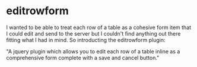 # editrowform
I wanted to be able to treat each row of a table as a cohesive form item that I could edit and send to the server but I couldn't find anything out there fitting what I had in mind.  So introducting the editrowform plugin:

"A jquery plugin which allows you to edit each row of a table inline as a comprehensive form complete with a save and cancel button."
